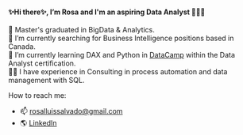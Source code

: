 #### ✨Hi there✨, I’m Rosa and I'm an aspiring Data Analyst 👋👩‍💻<br />
🏫 Master's graduated in BigData & Analytics. <br />
👀 I’m currently searching for Business Intelligence positions based in Canada. <br />
🌱 I’m currently learning DAX and Python in [DataCamp](https://www.datacamp.com) within the Data Analyst certification. <br />
👩‍💼 I have experience in Consulting in process automation and data management with SQL.

How to reach me:
- 📫 rosalluissalvado@gmail.com
- 🌎 [LinkedIn](https://www.linkedin.com/in/rosalluissalvado/)
